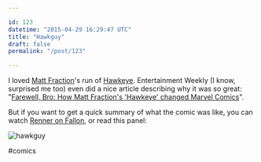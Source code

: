 ```yaml
---

id: 123
datetime: "2015-04-29 16:29:47 UTC"
title: "Hawkguy"
draft: false
permalink: "/post/123"

---
```


I loved [Matt Fraction](https://en.wikipedia.org/wiki/Matt_Fraction)'s run of [Hawkeye](https://en.wikipedia.org/wiki/Hawkeye_%comics%). Entertainment Weekly (I know, surprised me too) even did a nice article describing why it was so great: "[Farewell, Bro: How Matt Fraction's 'Hawkeye' changed Marvel Comics](http://www.ew.com/article/2015/03/02/farewell-bro-how-matt-fractions-hawkeye-changed-marvel-comics)".

But if you want to get a quick summary of what the comic was like, you can watch [Renner on Fallon](https://www.youtube.com/watch?v=aQ27iS1mkuo), or read this panel:

![hawkguy](https://s3.amazonaws.com/f.cl.ly/items/1f3d1y0X3Q0j2G2G0y3D/Hawkguy.jpg)

#comics

